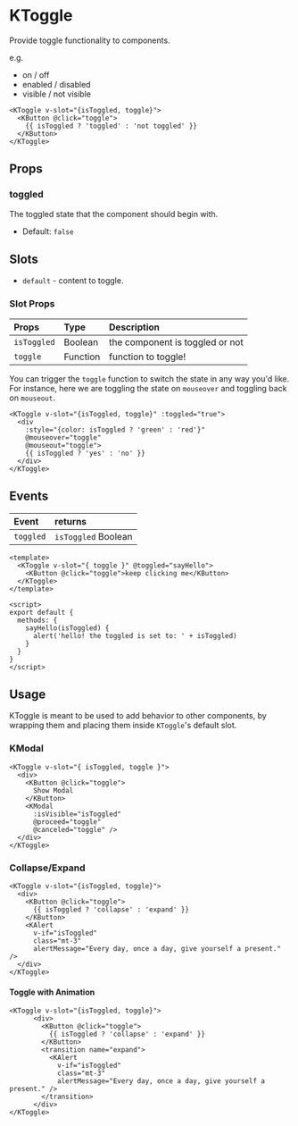 # KToggle

Provide toggle functionality to components.

e.g.

- on / off
- enabled / disabled
- visible / not visible

<KCard>
  <template v-slot:body>
    <KToggle v-slot="{isToggled, toggle}">
        <KButton @click="toggle">
          {{ isToggled ? 'toggled' : 'not toggled' }}
        </KButton>
    </KToggle>
  </template>
</KCard>

```vue
<KToggle v-slot="{isToggled, toggle}">
  <KButton @click="toggle">
    {{ isToggled ? 'toggled' : 'not toggled' }}
  </KButton>
</KToggle>
```

## Props

### toggled

The toggled state that the component should begin with.

- Default: `false`

## Slots

- `default` - content to toggle.

### Slot Props

| Props       | Type     | Description                     |
| :---------- | :------- | :------------------------------ |
| `isToggled` | Boolean  | the component is toggled or not |
| `toggle`    | Function | function to toggle!             |

You can trigger the `toggle` function to switch the state in any way you'd like.
For instance, here we are toggling the state on `mouseover` and toggling back on
`mouseout`.

<KCard>
  <template v-slot:body>
    <KToggle :toggled="true" v-slot="{isToggled, toggle}">
      <div
        :style="{color: isToggled ? 'green' : 'red'}"
        @mouseover="toggle" 
        @mouseout="toggle">
        {{ isToggled ? 'yes' : 'no' }}
      </div>
    </KToggle>
  </template>
</KCard>

```vue
<KToggle v-slot="{isToggled, toggle}" :toggled="true">
  <div
    :style="{color: isToggled ? 'green' : 'red'}"
    @mouseover="toggle" 
    @mouseout="toggle">
    {{ isToggled ? 'yes' : 'no' }}
  </div>
</KToggle>
```

## Events

| Event     | returns             |
| :-------- | :------------------ |
| `toggled` | `isToggled` Boolean |

<KCard>
  <template v-slot:body>
    <KToggle v-slot="{ toggle }" @toggled="sayHello">
      <KButton @click="toggle">keep clicking me</KButton>
    </KToggle>
  </template>
</KCard>

```vue
<template>
  <KToggle v-slot="{ toggle }" @toggled="sayHello">
    <KButton @click="toggle">keep clicking me</KButton>
  </KToggle>
</template>

<script>
export default {
  methods: {
    sayHello(isToggled) {
      alert('hello! the toggled is set to: ' + isToggled)
    }
  }
}
</script>
```

## Usage

KToggle is meant to be used to add behavior to other components, by wrapping
them and placing them inside `KToggle`'s default slot.

### KModal

<KCard class="mt-3">
  <template v-slot:body>
    <KToggle v-slot="{ isToggled, toggle }">
      <div>
        <KButton @click="toggle">
          Show Modal
        </KButton>
        <KModal
          :isVisible="isToggled"
          @proceed="toggle"
          @canceled="toggle" />
      </div>
    </KToggle>
  </template>
</KCard>

```vue
<KToggle v-slot="{ isToggled, toggle }">
  <div>
    <KButton @click="toggle">
      Show Modal
    </KButton>
    <KModal
      :isVisible="isToggled"
      @proceed="toggle"
      @canceled="toggle" />
  </div>
</KToggle>
```

### Collapse/Expand

<KCard class="mt-2" style="min-height: 100px;">
  <template v-slot:body>
    <KToggle v-slot="{isToggled, toggle}">
      <div>
        <KButton @click="toggle">
          {{ isToggled ? 'collapse' : 'expand' }}
        </KButton>
        <KAlert 
          v-if="isToggled" 
          class="mt-3" 
          alertMessage="Every day, once a day, give yourself a present." />
      </div>
    </KToggle>
  </template>
</KCard>

```vue
<KToggle v-slot="{isToggled, toggle}">
  <div>
    <KButton @click="toggle">
      {{ isToggled ? 'collapse' : 'expand' }}
    </KButton>
    <KAlert 
      v-if="isToggled" 
      class="mt-3" 
      alertMessage="Every day, once a day, give yourself a present." />
  </div>
</KToggle>
```

#### Toggle with Animation

<KCard class="mt-2" style="min-height: 100px;">
  <template v-slot:body>
    <KToggle v-slot="{isToggled, toggle}">
      <div>
        <KButton @click="toggle">
          {{ isToggled ? 'collapse' : 'expand' }}
        </KButton>
        <transition name="expand">
          <KAlert
            v-if="isToggled" 
            class="mt-3"
            alertMessage="Every day, once a day, give yourself a present." />
        </transition>
      </div>
    </KToggle>
  </template>
</KCard>

```vue
<KToggle v-slot="{isToggled, toggle}">
      <div>
        <KButton @click="toggle">
          {{ isToggled ? 'collapse' : 'expand' }}
        </KButton>
        <transition name="expand">
          <KAlert
            v-if="isToggled" 
            class="mt-3"
            alertMessage="Every day, once a day, give yourself a present." />
        </transition>
      </div>
</KToggle>
```

<script>
export default {
  methods: {
    sayHello (isToggled) {
      alert('hello! the toggled is set to: ' + isToggled)
    }
  }
}
</script>

<style>
.expand-enter-active {
  transform-origin: top left;
  animation: expand-in 0.5s;
}
.expand-leave-active {
  animation: expand-in 0.5s;
  animation-direction: reverse;
  transform-origin: top left;
}

@keyframes expand-in {
  0% {
    transform: scaleY(0);
    opacity: 0;
  }
  100% {
    transform: scaleY(1);
    opacity: 1;
  }
}
</style>
